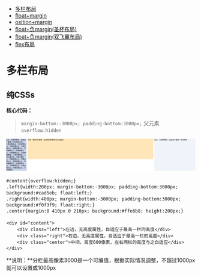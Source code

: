 * [多栏布局](#多栏布局)
 * [float+margin](#单词匹配)
 * [osition+margin](#工整匹配)
 * [float+负margin(圣杯布局)](#分支条件)
 * [float+负margin(双飞翼布局)](#分组-多字符匹配)
 * [flex布局](#反向引用)

# 多栏布局
## 纯CSSs

**核心代码：**
> `margin-bottom:-3000px; padding-bottom:3000px;`
父元素`overflow:hidden`

![分栏自动等高](/assets/CSS/样式合集/分栏等高.png)

```
#content{overflow:hidden;}
.left{width:200px; margin-bottom:-3000px; padding-bottom:3000px; background:#cad5eb; float:left;}
.right{width:400px; margin-bottom:-3000px; padding-bottom:3000px; background:#f0f3f9; float:right;}
.center{margin:0 410px 0 210px; background:#ffe6b8; height:200px;}

<div id="content">
    <div class="left">左边，无高度属性，自适应于最高一栏的高度</div>
    <div class="right">右边，无高度属性，自适应于最高一栏的高度</div>
    <div class="center">中间，高度600像素，左右两栏的高度与之自适应</div>
</div>
```
**说明：**分栏最高像素3000是一个可编值，根据实际情况调整，不超过1000px就可以设置成1000px
